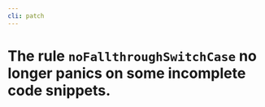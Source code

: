 ```yaml
---
cli: patch
---
```


# The rule `noFallthroughSwitchCase` no longer panics on some incomplete code snippets.
